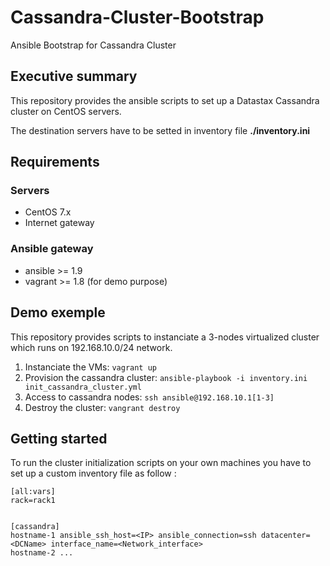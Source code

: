 # Cassandra-Cluster-Bootstrap
Ansible Bootstrap for Cassandra Cluster

## Executive summary

This repository provides the ansible scripts to set up a Datastax Cassandra cluster on CentOS servers.

The destination servers have to be setted in inventory file **./inventory.ini**

## Requirements

### Servers
* CentOS 7.x
* Internet gateway

### Ansible gateway
* ansible >= 1.9
* vagrant >= 1.8 (for demo purpose)

## Demo exemple

This repository provides scripts to instanciate a 3-nodes virtualized cluster which runs on 192.168.10.0/24 network.

1. Instanciate the VMs: `vagrant up`
2. Provision the cassandra cluster: `ansible-playbook -i inventory.ini init_cassandra_cluster.yml`
3. Access to cassandra nodes: `ssh ansible@192.168.10.1[1-3]`
3. Destroy the cluster: `vangrant destroy`

## Getting started

To run the cluster initialization scripts on your own machines you have to set up a custom inventory file as follow :

```
[all:vars]
rack=rack1


[cassandra]
hostname-1 ansible_ssh_host=<IP> ansible_connection=ssh datacenter=<DCName> interface_name=<Network_interface>
hostname-2 ...
 ```
